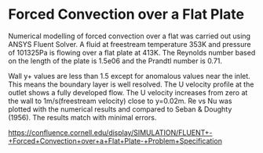 # Forced Convection over a Flat Plate

Numerical modelling of forced convection over a flat was carried out using ANSYS Fluent Solver. A fluid at freestream temperature 353K and pressure of 101325Pa is flowing over a flat plate at 413K. The Reynolds number based on the length of the plate is 1.5e06 and the Prandtl number is 0.71.

Wall y+ values are less than 1.5 except for anomalous values near the inlet. This means the boundary layer is well resolved. The U velocity profile at the outlet shows a fully developed flow. The U velocity increases from zero at the wall to 1m/s(freestream velocity) close to y=0.02m. Re vs Nu was plotted with the numerical results and compared to Seban & Doughty (1956). The results match with minimal errors. 

https://confluence.cornell.edu/display/SIMULATION/FLUENT+-+Forced+Convection+over+a+Flat+Plate-+Problem+Specification

